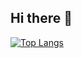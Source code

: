## Hi there 👋

[![Top Langs](https://github-readme-stats.vercel.app/api/top-langs/?username=s3xms)](https://github.com/anuraghazra/github-readme-stats)
